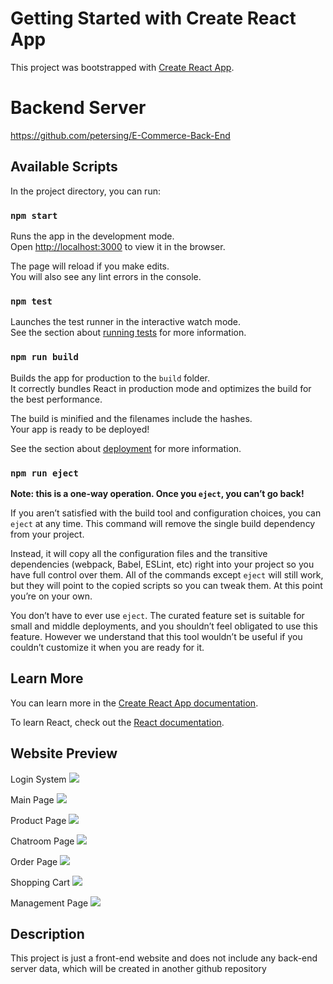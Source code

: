 # Getting Started with Create React App

This project was bootstrapped with [Create React App](https://github.com/facebook/create-react-app).

# Backend Server

https://github.com/petersing/E-Commerce-Back-End


## Available Scripts

In the project directory, you can run:

### `npm start`

Runs the app in the development mode.\
Open [http://localhost:3000](http://localhost:3000) to view it in the browser.

The page will reload if you make edits.\
You will also see any lint errors in the console.

### `npm test`

Launches the test runner in the interactive watch mode.\
See the section about [running tests](https://facebook.github.io/create-react-app/docs/running-tests) for more information.

### `npm run build`

Builds the app for production to the `build` folder.\
It correctly bundles React in production mode and optimizes the build for the best performance.

The build is minified and the filenames include the hashes.\
Your app is ready to be deployed!

See the section about [deployment](https://facebook.github.io/create-react-app/docs/deployment) for more information.

### `npm run eject`

**Note: this is a one-way operation. Once you `eject`, you can’t go back!**

If you aren’t satisfied with the build tool and configuration choices, you can `eject` at any time. This command will remove the single build dependency from your project.

Instead, it will copy all the configuration files and the transitive dependencies (webpack, Babel, ESLint, etc) right into your project so you have full control over them. All of the commands except `eject` will still work, but they will point to the copied scripts so you can tweak them. At this point you’re on your own.

You don’t have to ever use `eject`. The curated feature set is suitable for small and middle deployments, and you shouldn’t feel obligated to use this feature. However we understand that this tool wouldn’t be useful if you couldn’t customize it when you are ready for it.

## Learn More

You can learn more in the [Create React App documentation](https://facebook.github.io/create-react-app/docs/getting-started).

To learn React, check out the [React documentation](https://reactjs.org/).

## Website Preview

Login System
![](https://upload.cc/i1/2023/02/13/mSv2oU.png)

Main Page
![](https://upload.cc/i1/2023/02/13/g0OvDM.png)

Product Page
![](https://upload.cc/i1/2023/02/13/cED0t3.png)

Chatroom Page
![](https://upload.cc/i1/2023/02/13/GTJxaZ.png)

Order Page
![](https://upload.cc/i1/2023/02/13/b3c96Z.png)

Shopping Cart
![](https://upload.cc/i1/2023/02/13/V9Y6bl.png)

Management Page
![](https://upload.cc/i1/2023/02/13/SvoORs.png)

## Description

This project is just a front-end website and does not include any back-end server data, which will be created in another github repository

